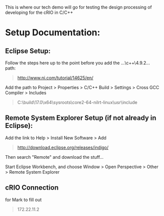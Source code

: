 This is where our tech demo will go for testing the design processing of developing for the cRIO in C/C++ 

# Setup Documentation:


## Eclipse Setup:

Follow the steps here up to the point before you add the ...\c++\4.9.2\... path:
> http://www.ni.com/tutorial/14625/en/

Add the path to Project > Properties > C/C++ Build > Settings > Cross GCC Compiler > Includes 
> C:\build\17.0\x64\sysroots\core2-64-nilrt-linux\usr\include


## Remote System Explorer Setup (if not already in Eclipse):

Add the link to Help > Install New Software > Add  
> http://download.eclipse.org/releases/indigo/

Then search "Remote" and download the stuff...

Start Eclipse Workbench, and choose Window > Open Perspective > Other > Remote System Explorer

## cRIO Connection
for Mark to fill out

> 172.22.11.2
